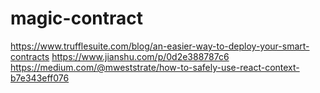 # magic-contract

https://www.trufflesuite.com/blog/an-easier-way-to-deploy-your-smart-contracts
https://www.jianshu.com/p/0d2e388787c6
https://medium.com/@mweststrate/how-to-safely-use-react-context-b7e343eff076